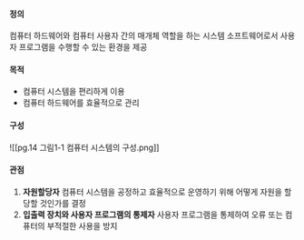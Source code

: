 #### 정의
컴퓨터 하드웨어와 컴퓨터 사용자 간의 매개체 역할을 하는 시스템 소프트웨어로서 사용자 프로그램을 수행할 수 있는 환경을 제공

#### 목적
- 컴퓨터 시스템을 편리하게 이용
- 컴퓨터 하드웨어를 효율적으로 관리

#### 구성
![[pg.14 그림1-1 컴퓨터 시스템의 구성.png]]

#### 관점
1. **자원할당자**
   컴퓨터 시스템을 공정하고 효율적으로 운영하기 위해 어떻게 자원을 할당할 것인가를 결정
2. **입출력 장치와 사용자 프로그램의 통제자**
   사용자 프로그램을 통제하여 오류 또는 컴퓨터의 부적절한 사용을 방지